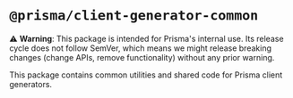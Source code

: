 # `@prisma/client-generator-common`

⚠️ **Warning**: This package is intended for Prisma's internal use. Its release
cycle does not follow SemVer, which means we might release breaking changes
(change APIs, remove functionality) without any prior warning.

This package contains common utilities and shared code for Prisma client generators.